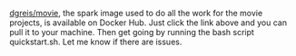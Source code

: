 [dgreis/movie](https://hub.docker.com/r/dgreis/movie/), the spark image used to do all the work for the movie projects, is available on Docker Hub. Just click the link above and you can pull it to your machine. Then get going by running the bash script quickstart.sh. Let me know if there are issues.